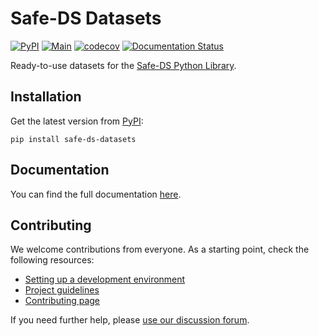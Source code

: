 # Safe-DS Datasets

[![PyPI](https://img.shields.io/pypi/v/safe-ds-datasets)](https://pypi.org/project/safe-ds-datasets)
[![Main](https://github.com/Safe-DS/Datasets/actions/workflows/main.yml/badge.svg)](https://github.com/Safe-DS/Datasets/actions/workflows/main.yml)
[![codecov](https://codecov.io/gh/Safe-DS/Datasets/branch/main/graph/badge.svg?token=X5CU9V952H)](https://codecov.io/gh/Safe-DS/Datasets)
[![Documentation Status](https://readthedocs.org/projects/stdlib-examples/badge/?version=stable)](https://datasets.safeds.com)

Ready-to-use datasets for the [Safe-DS Python Library](https://github.com/Safe-DS/Library).

## Installation

Get the latest version from [PyPI](https://pypi.org/project/safe-ds-datasets):

```shell
pip install safe-ds-datasets
```

## Documentation

You can find the full documentation [here](https://datasets.safeds.com).

## Contributing

We welcome contributions from everyone. As a starting point, check the following resources:

* [Setting up a development environment](https://datasets.safeds.com/en/latest/development/environment/)
* [Project guidelines](https://datasets.safeds.com/en/latest/development/project_guidelines/)
* [Contributing page](https://github.com/Safe-DS/Datasets/contribute)

If you need further help, please [use our discussion forum][forum].

[forum]: https://github.com/orgs/Safe-DS/discussions
